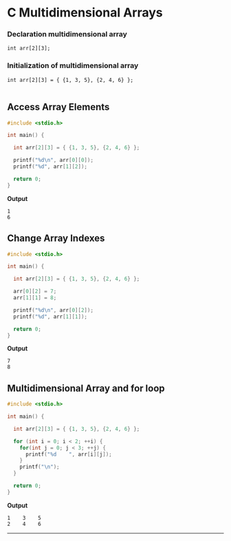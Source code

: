 # C Multidimensional Arrays
 
### Declaration multidimensional array

```
int arr[2][3];

```
### Initialization of multidimensional array
```
int arr[2][3] = { {1, 3, 5}, {2, 4, 6} };


```

## Access Array Elements

```c
#include <stdio.h>

int main() {

  int arr[2][3] = { {1, 3, 5}, {2, 4, 6} };

  printf("%d\n", arr[0][0]);
  printf("%d", arr[1][2]);

  return 0;
}

```
**Output**
```
1
6
```

## Change Array Indexes
```c
#include <stdio.h>

int main() {

  int arr[2][3] = { {1, 3, 5}, {2, 4, 6} };

  arr[0][2] = 7;
  arr[1][1] = 8;

  printf("%d\n", arr[0][2]);
  printf("%d", arr[1][1]);

  return 0;
}

```
**Output**
```
7
8 
```

## Multidimensional Array and for loop

```c
#include <stdio.h>

int main() {

  int arr[2][3] = { {1, 3, 5}, {2, 4, 6} };

  for (int i = 0; i < 2; ++i) {
    for(int j = 0; j < 3; ++j) {
      printf("%d    ", arr[i][j]);
    }
    printf("\n");
  }

  return 0;
}


```
**Output**
```
1    3    5    
2    4    6
```
--- 
